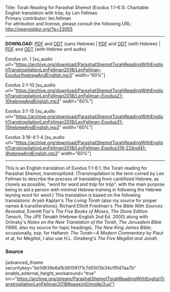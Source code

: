 <html>
<head></head>
<body>
Title: Torah Reading for Parashat Shemot (Exodus 1:1-6:1): Chantable English translation with trōp, by Len Fellman<br />
Primary contributor: len.fellman<br />
For attribution and license, please consult the following URL: <a href="http://opensiddur.org/?p=23055">http://opensiddur.org/?p=23055</a>
<p />
<hr />

<style type="text/css" media="all">.printfriendly {display: none!important;}</style>

<strong>DOWNLOAD:</strong> <a href="https://archive.org/download/ParashatShemotTorahReadingWithEnglishTranstropilationLenFellman2018/Parashat%20Shemot%20Torah%20Reading%20%28Exodus%201v1-6v1%29%20in%20English%20transtropilation%20%28Len%20Fellman%202018%29%20-%20english%20only.pdf">PDF</a> and <a href="https://archive.org/download/ParashatShemotTorahReadingWithEnglishTranstropilationLenFellman2018/Parashat%20Shemot%20Torah%20Reading%20%28Exodus%201v1-6v1%29%20in%20English%20transtropilation%20%28Len%20Fellman%202018%29%20-%20english%20only.odt">ODT</a> (sans Hebrew) | <a href="https://archive.org/download/ParashatShemotTorahReadingWithEnglishTranstropilationLenFellman2018/Parashat%20Shemot%20Torah%20Reading%20%28Exodus%201v1-6v1%29%20in%20English%20transtropilation%20%28Len%20Fellman%202018%29.pdf">PDF</a> and <a href="https://archive.org/download/ParashatShemotTorahReadingWithEnglishTranstropilationLenFellman2018/Parashat%20Shemot%20Torah%20Reading%20%28Exodus%201v1-6v1%29%20in%20English%20transtropilation%20%28Len%20Fellman%202018%29.odt">ODT</a> (with Hebrew) | <a href="https://archive.org/download/ParashatShemotTorahReadingWithEnglishTranstropilationLenFellman2018/Parashat%20Shemot%20Torah%20Reading%20%28Exodus%201v1-6v1%29%20in%20English%20transtropilation%20with%20audio%20%28Len%20Fellman%202018%29.pdf">PDF</a> and <a href="https://archive.org/download/ParashatShemotTorahReadingWithEnglishTranstropilationLenFellman2018/Parashat%20Shemot%20Torah%20Reading%20%28Exodus%201v1-6v1%29%20in%20English%20transtropilation%20with%20audio%20%28Len%20Fellman%202018%29.odt">ODT</a> (with Hebrew and audio)

Exodus ch. 1 [su_audio url="https://archive.org/download/ParashatShemotTorahReadingWithEnglishTranstropilationLenFellman2018/LenFellman-Exodus1hebrewAndEnglish.mp3" width="60%"]

Exodus 2:1-10 [su_audio url="https://archive.org/download/ParashatShemotTorahReadingWithEnglishTranstropilationLenFellman2018/LenFellman-Exodus21-10hebrewAndEnglish.mp3" width="60%"]

Exodus 3:1-15 [su_audio url="https://archive.org/download/ParashatShemotTorahReadingWithEnglishTranstropilationLenFellman2018/LenFellman-Exodus31-15hebrewAndEnglish.mp3" width="60%"]

Exodus 3:16-4:1-4 [su_audio url="https://archive.org/download/ParashatShemotTorahReadingWithEnglishTranstropilationLenFellman2018/LenFellman-Exodus316-22And41-4hebrewAndEnglish.mp3" width="60%"]

<hr />

This is an English translation of Exodus 1:1-6:1, the Torah reading for Parashat Shemot, transtropilized. (Transtropilation is the term coined by Len Fellman to describe the process of translating from cantillized Hebrew, as closely as possible, “word for word and <em>trōp</em> for <em>trōp</em>”, with the main purpose being to aid a person with minimal Hebrew training in following the Hebrew leyning word for word.) This translation is based on the following translations: Aryeh Kaplan's <em>The Living Torah</em> (also my source for proper names & transliterations), Richard Elliott Friedman's <em>The Bible With Sources Revealed</em>, Everett Fox's <em>The Five Books of Moses</em>, <em>The Stone Edition Tanach</em>, <em>The JPS Tanakh</em> (Hebrew-English 2nd Ed. 2000) along with Orlinsky's <em>Notes on the New Translation of the Torah</em>, <em>The Jerusalem Bible</em> (1966, also my source for topic headings), <em>The New King James Bible</em>; occasionally, esp. for Haftarot: <em>The Torah—A Modern Commentary</em> by Plaut et al; for Megillot, I also use H.L. Ginsberg's <em>The Five Megillot and Jonah</em>.

<h3>Source</h3>

[advanced_iframe securitykey="be1d939e6a1b36109171c7d5503b34cf9147aa7b" enable_external_height_workaround="true" src="https://archive.org/stream/ParashatShemotTorahReadingWithEnglishTranstropilationLenFellman2018#page/n0/mode/2up"]
</body>
</html>